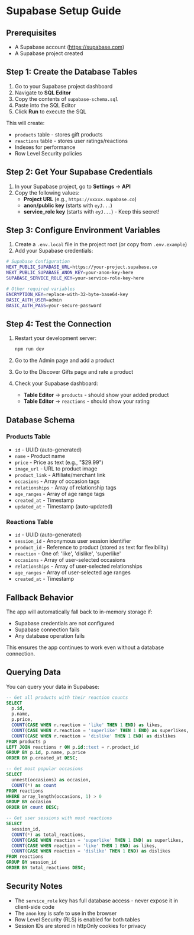 # Supabase Setup Guide

## Prerequisites
- A Supabase account (https://supabase.com)
- A Supabase project created

## Step 1: Create the Database Tables

1. Go to your Supabase project dashboard
2. Navigate to **SQL Editor**
3. Copy the contents of `supabase-schema.sql`
4. Paste into the SQL Editor
5. Click **Run** to execute the SQL

This will create:
- `products` table - stores gift products
- `reactions` table - stores user ratings/reactions
- Indexes for performance
- Row Level Security policies

## Step 2: Get Your Supabase Credentials

1. In your Supabase project, go to **Settings** → **API**
2. Copy the following values:
   - **Project URL** (e.g., `https://xxxxx.supabase.co`)
   - **anon/public key** (starts with `eyJ...`)
   - **service_role key** (starts with `eyJ...`) - Keep this secret!

## Step 3: Configure Environment Variables

1. Create a `.env.local` file in the project root (or copy from `.env.example`)
2. Add your Supabase credentials:

```bash
# Supabase Configuration
NEXT_PUBLIC_SUPABASE_URL=https://your-project.supabase.co
NEXT_PUBLIC_SUPABASE_ANON_KEY=your-anon-key-here
SUPABASE_SERVICE_ROLE_KEY=your-service-role-key-here

# Other required variables
ENCRYPTION_KEY=replace-with-32-byte-base64-key
BASIC_AUTH_USER=admin
BASIC_AUTH_PASS=your-secure-password
```

## Step 4: Test the Connection

1. Restart your development server:
   ```bash
   npm run dev
   ```

2. Go to the Admin page and add a product
3. Go to the Discover Gifts page and rate a product
4. Check your Supabase dashboard:
   - **Table Editor** → `products` - should show your added product
   - **Table Editor** → `reactions` - should show your rating

## Database Schema

### Products Table
- `id` - UUID (auto-generated)
- `name` - Product name
- `price` - Price as text (e.g., "$29.99")
- `image_url` - URL to product image
- `product_link` - Affiliate/merchant link
- `occasions` - Array of occasion tags
- `relationships` - Array of relationship tags
- `age_ranges` - Array of age range tags
- `created_at` - Timestamp
- `updated_at` - Timestamp (auto-updated)

### Reactions Table
- `id` - UUID (auto-generated)
- `session_id` - Anonymous user session identifier
- `product_id` - Reference to product (stored as text for flexibility)
- `reaction` - One of: 'like', 'dislike', 'superlike'
- `occasions` - Array of user-selected occasions
- `relationships` - Array of user-selected relationships
- `age_ranges` - Array of user-selected age ranges
- `created_at` - Timestamp

## Fallback Behavior

The app will automatically fall back to in-memory storage if:
- Supabase credentials are not configured
- Supabase connection fails
- Any database operation fails

This ensures the app continues to work even without a database connection.

## Querying Data

You can query your data in Supabase:

```sql
-- Get all products with their reaction counts
SELECT 
  p.id,
  p.name,
  p.price,
  COUNT(CASE WHEN r.reaction = 'like' THEN 1 END) as likes,
  COUNT(CASE WHEN r.reaction = 'superlike' THEN 1 END) as superlikes,
  COUNT(CASE WHEN r.reaction = 'dislike' THEN 1 END) as dislikes
FROM products p
LEFT JOIN reactions r ON p.id::text = r.product_id
GROUP BY p.id, p.name, p.price
ORDER BY p.created_at DESC;

-- Get most popular occasions
SELECT 
  unnest(occasions) as occasion,
  COUNT(*) as count
FROM reactions
WHERE array_length(occasions, 1) > 0
GROUP BY occasion
ORDER BY count DESC;

-- Get user sessions with most reactions
SELECT 
  session_id,
  COUNT(*) as total_reactions,
  COUNT(CASE WHEN reaction = 'superlike' THEN 1 END) as superlikes,
  COUNT(CASE WHEN reaction = 'like' THEN 1 END) as likes,
  COUNT(CASE WHEN reaction = 'dislike' THEN 1 END) as dislikes
FROM reactions
GROUP BY session_id
ORDER BY total_reactions DESC;
```

## Security Notes

- The `service_role` key has full database access - never expose it in client-side code
- The `anon` key is safe to use in the browser
- Row Level Security (RLS) is enabled for both tables
- Session IDs are stored in httpOnly cookies for privacy
